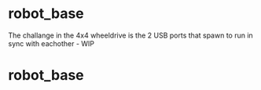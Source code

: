# robot_base
The challange in the 4x4 wheeldrive is the 2 USB ports that spawn to run in sync with eachother - WIP 

# robot_base
